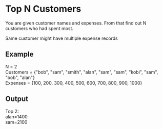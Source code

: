 # Top N Customers 
You are given customer names and expenses. From that find out N customers who had spent most.

Same customer might have multiple expense records


## Example
N = 2 <br />
Customers = {"bob", "sam", "smith", "alan", "sam", "sam", "kobi", "sam", "bob", "alan"} <br />
Expenses = {100, 200, 300, 400, 500, 600, 700, 800, 900, 1000} 

## Output
Top 2: <br />
alan=1400 <br />
sam=2100 <br />



